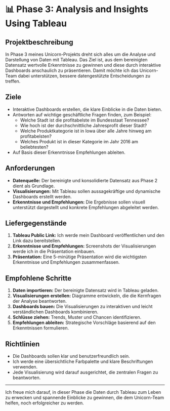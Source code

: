 # 📊 Phase 3: Analysis and Insights Using Tableau

## **Projektbeschreibung**
In Phase 3 meines Unicorn-Projekts dreht sich alles um die Analyse und Darstellung von Daten mit Tableau. Das Ziel ist, aus dem bereinigten Datensatz wertvolle Erkenntnisse zu gewinnen und diese durch interaktive Dashboards anschaulich zu präsentieren. Damit möchte ich das Unicorn-Team dabei unterstützen, bessere datengestützte Entscheidungen zu treffen.

## **Ziele**
- Interaktive Dashboards erstellen, die klare Einblicke in die Daten bieten.
- Antworten auf wichtige geschäftliche Fragen finden, zum Beispiel:
  - Welche Stadt ist die profitabelste im Bundesstaat Tennessee?
  - Wie hoch ist der durchschnittliche Jahresprofit dieser Stadt?
  - Welche Produktkategorie ist in Iowa über alle Jahre hinweg am profitabelsten?
  - Welches Produkt ist in dieser Kategorie im Jahr 2016 am beliebtesten?
- Auf Basis dieser Erkenntnisse Empfehlungen ableiten.

## **Anforderungen**
- **Datenquelle:** Der bereinigte und konsolidierte Datensatz aus Phase 2 dient als Grundlage.
- **Visualisierungen:** Mit Tableau sollen aussagekräftige und dynamische Dashboards erstellt werden.
- **Erkenntnisse und Empfehlungen:** Die Ergebnisse sollen visuell unterstützt dargestellt und konkrete Empfehlungen abgeleitet werden.

## **Liefergegenstände**
1. **Tableau Public Link:** Ich werde mein Dashboard veröffentlichen und den Link dazu bereitstellen.
2. **Erkenntnisse und Empfehlungen:** Screenshots der Visualisierungen werde ich in die Präsentation einbauen.
3. **Präsentation:** Eine 5-minütige Präsentation wird die wichtigsten Erkenntnisse und Empfehlungen zusammenfassen.

## **Empfohlene Schritte**
1. **Daten importieren:** Der bereinigte Datensatz wird in Tableau geladen.
2. **Visualisierungen erstellen:** Diagramme entwickeln, die die Kernfragen der Analyse beantworten.
3. **Dashboards bauen:** Die Visualisierungen zu interaktiven und leicht verständlichen Dashboards kombinieren.
4. **Schlüsse ziehen:** Trends, Muster und Chancen identifizieren.
5. **Empfehlungen ableiten:** Strategische Vorschläge basierend auf den Erkenntnissen formulieren.

## **Richtlinien**
- Die Dashboards sollen klar und benutzerfreundlich sein.
- Ich werde eine übersichtliche Farbpalette und klare Beschriftungen verwenden.
- Jede Visualisierung wird darauf ausgerichtet, die zentralen Fragen zu beantworten.

---

Ich freue mich darauf, in dieser Phase die Daten durch Tableau zum Leben zu erwecken und spannende Einblicke zu gewinnen, die dem Unicorn-Team helfen, noch erfolgreicher zu werden.

